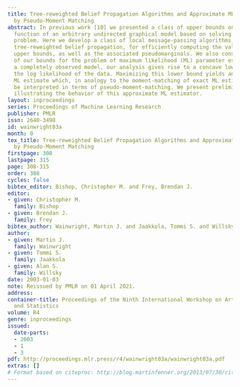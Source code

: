 ```yaml
---
title: Tree-reweighted Belief Propagation Algorithms and Approximate ML Estimation
  by Pseudo-Moment Matching
abstract: In previous work [10] we presented a class of upper bounds on the log partition
  function of an arbitrary undirected graphical model based on solving a convex variational
  problem. Here we develop a class of local message-passing algorithms, which we call
  tree-reweighted belief propagation, for efficiently computing the value of these
  upper bounds, as well as the associated pseudomarginals. We also consider the uses
  of our bounds for the problem of maximum likelihood (ML) parameter estimation. For
  a completely observed model, our analysis gives rise to a concave lower bound on
  the log likelihood of the data. Maximizing this lower bound yields an approximate
  ML estimate which, in analogy to the moment-matching of exact ML estimation, can
  be interpreted in terms of pseudo-moment-matching. We present preliminary results
  illustrating the behavior of this approximate ML estimator.
layout: inproceedings
series: Proceedings of Machine Learning Research
publisher: PMLR
issn: 2640-3498
id: wainwright03a
month: 0
tex_title: Tree-reweighted Belief Propagation Algorithms and Approximate {ML} Estimation
  by Pseudo-Moment Matching
firstpage: 308
lastpage: 315
page: 308-315
order: 308
cycles: false
bibtex_editor: Bishop, Christopher M. and Frey, Brendan J.
editor:
- given: Christopher M.
  family: Bishop
- given: Brendan J.
  family: Frey
bibtex_author: Wainwright, Martin J. and Jaakkola, Tommi S. and Willsky, Alan S.
author:
- given: Martin J.
  family: Wainwright
- given: Tommi S.
  family: Jaakkola
- given: Alan S.
  family: Willsky
date: 2003-01-03
note: Reissued by PMLR on 01 April 2021.
address:
container-title: Proceedings of the Ninth International Workshop on Artificial Intelligence
  and Statistics
volume: R4
genre: inproceedings
issued:
  date-parts:
  - 2003
  - 1
  - 3
pdf: http://proceedings.mlr.press/r4/wainwright03a/wainwright03a.pdf
extras: []
# Format based on citeproc: http://blog.martinfenner.org/2013/07/30/citeproc-yaml-for-bibliographies/
---
```

